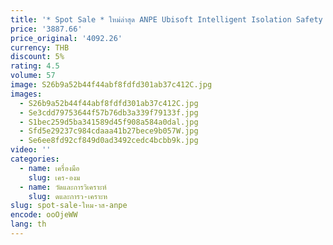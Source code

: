 ```yaml
---
title: '* Spot Sale * ใหม่ล่าสุด ANPE Ubisoft Intelligent Isolation Safety Barrier NPEXA-511 Spot'
price: '3887.66'
price_original: '4092.26'
currency: THB
discount: 5%
rating: 4.5
volume: 57
image: S26b9a52b44f44abf8fdfd301ab37c412C.jpg
images:
  - S26b9a52b44f44abf8fdfd301ab37c412C.jpg
  - Se3cdd79753644f57b76db3a339f79133f.jpg
  - S1bec259d5ba341589d45f908a584a0dal.jpg
  - Sfd5e29237c984cdaaa41b27bece9b057W.jpg
  - Se6ee8fd92cf849d0ad3492cedc4bcbb9k.jpg
video: ''
categories:
  - name: เครื่องมือ
    slug: เคร-องม
  - name: วัดและการวิเคราะห์
    slug: ดและการว-เคราะห
slug: spot-sale-ใหม-าส-anpe
encode: ooOjeWW
lang: th
---
```

  